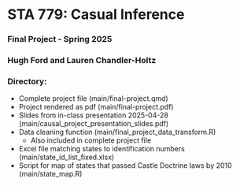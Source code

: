 # STA 779: Casual Inference
### Final Project - Spring 2025
### Hugh Ford and Lauren Chandler-Holtz

### Directory:

* Complete project file (main/final-project.qmd)
* Project rendered as pdf (main/final-project.pdf)
* Slides from in-class presentation 2025-04-28 (main/causal_project_presentation_slides.pdf)
* Data cleaning function (main/final_project_data_transform.R)
  - Also included in complete project file
* Excel file matching states to identification numbers (main/state_id_list_fixed.xlsx)
* Script for map of states that passed Castle Doctrine laws by 2010 (main/state_map.R)
